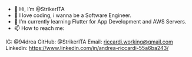 - 👋 Hi, I’m @StrikerITA
- 👀 I love coding, i wanna be a Software Engineer.
- 🌱 I’m currently learning Flutter for App Development and AWS Servers.
- 📫 How to reach me: 

IG: @94drea
GitHub: @StrikerITA
Email: riccardi.working@gmail.com
Linkedin: https://www.linkedin.com/in/andrea-riccardi-55a6ba243/
